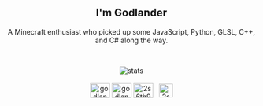 
<h2 align="center">I'm Godlander</h2>

<p align="center">
A Minecraft enthusiast who picked up some JavaScript, Python, GLSL, C++, and C# along the way.
</p>

<br/>
<p align="center">
  <img align="center" src="https://github-readme-stats.vercel.app/api/top-langs/?username=Godlander&theme=dark&hide_border=false&include_all_commits=true&count_private=true&layout=compact" alt="stats"/>
  <br/><br/>
  <a href="https://twitter.com/godlanderp" target="blank"><img align="center" src="https://raw.githubusercontent.com/rahuldkjain/github-profile-readme-generator/master/src/images/icons/Social/twitter.svg" alt="godlanderp" height="30" width="40" /></a>
  <a href="https://www.youtube.com/c/godlander" target="blank"><img align="center" src="https://raw.githubusercontent.com/rahuldkjain/github-profile-readme-generator/master/src/images/icons/Social/youtube.svg" alt="godlander" height="30" width="40" /></a>
  <a href="https://discord.gg/2s6th9SvZd" target="blank"><img align="center" src="https://raw.githubusercontent.com/rahuldkjain/github-profile-readme-generator/master/src/images/icons/Social/discord.svg" alt="2s6th9SvZd" height="30" width="40" /></a>
  &nbsp;
  <a href="https://ko-fi.com/godlander" target="blank"><img align="center" src="https://uploads-ssl.webflow.com/5c14e387dab576fe667689cf/5ca5bf1dff3c03fbf7cc9b3c_Kofi_logo_RGB_rounded-p-500.png" alt="2s6th9SvZd" height="28" width="28" /></a>
  
</p>
